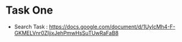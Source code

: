 ﻿# Task One

- Search Task : https://docs.google.com/document/d/1UyIcMh4-F-GKMELVnr0ZIjjxJehPmwHsSuTUwRaFaB8